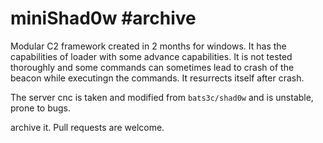# miniShad0w #archive
Modular C2 framework created in 2 months for windows.
It has the capabilities of loader with some advance capabilities. 
It is not tested thoroughly and some commands can sometimes lead to crash of the beacon while executingn the commands.
It resurrects itself after crash. 

The server cnc is taken and modified from ``bats3c/shad0w`` and is unstable, prone to bugs. 

archive it. Pull requests are welcome.
